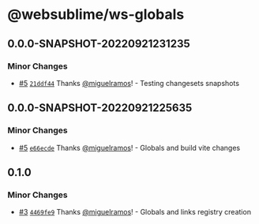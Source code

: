 # @websublime/ws-globals

## 0.0.0-SNAPSHOT-20220921231235

### Minor Changes

- [#5](https://github.com/websublime/sublime-sdk/pull/5) [`21ddf44`](https://github.com/websublime/sublime-sdk/commit/21ddf44248741ddd034e4807cfa24e346a6d0a9a) Thanks [@miguelramos](https://github.com/miguelramos)! - Testing changesets snapshots

## 0.0.0-SNAPSHOT-20220921225635

### Minor Changes

- [#5](https://github.com/websublime/sublime-sdk/pull/5) [`e66ecde`](https://github.com/websublime/sublime-sdk/commit/e66ecdee103c82b089ad6aa394cd2e7763e7765d) Thanks [@miguelramos](https://github.com/miguelramos)! - Globals and build vite changes

## 0.1.0

### Minor Changes

- [#3](https://github.com/websublime/sublime-sdk/pull/3) [`4469fe9`](https://github.com/websublime/sublime-sdk/commit/4469fe94ae97a40105fb3e913e630a731876056f) Thanks [@miguelramos](https://github.com/miguelramos)! - Globals and links registry creation
